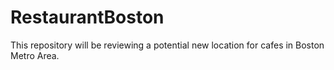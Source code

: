# RestaurantBoston
This repository will be reviewing a potential new location for cafes in Boston Metro Area. 
